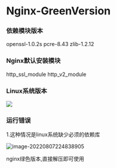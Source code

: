 # Nginx-GreenVersion
### 依赖模块版本

openssl-1.0.2s
pcre-8.43
zlib-1.2.12  

### Nginx默认安装模块

http_ssl_module
http_v2_module



### Linux系统版本

![](https://qiniu.ligl.top/1659883669751.png)

### 运行错误

1.这种情况是linux系统缺少必须的依赖库

![image-20220807224838905](https://qiniu.ligl.top/1659883719826.png)


nginx绿色版本,直接解压即可使用
